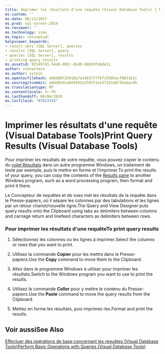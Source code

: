 ```yaml
---
title: Imprimer les résultats d’une requête (Visual Database Tools) | Microsoft Docs
ms.custom: ''
ms.date: 06/13/2017
ms.prod: sql-server-2014
ms.reviewer: ''
ms.technology: ssms
ms.topic: conceptual
helpviewer_keywords:
- result sets [SQL Server], queries
- results [SQL Server], query
- queries [SQL Server], results
- printing query results
ms.assetid: 025497d1-54a0-402c-81d8-b8b597a0de11
author: stevestein
ms.author: sstein
ms.openlocfilehash: e08d00725918a7a3463777f6fc5585ecf0831b1c
ms.sourcegitcommit: ad4d92dce894592a259721a1571b1d8736abacdb
ms.translationtype: MT
ms.contentlocale: fr-FR
ms.lasthandoff: 08/04/2020
ms.locfileid: "87613743"
---
```

# <a name="print-query-results-visual-database-tools"></a><span data-ttu-id="d185f-102">Imprimer les résultats d'une requête (Visual Database Tools)</span><span class="sxs-lookup"><span data-stu-id="d185f-102">Print Query Results (Visual Database Tools)</span></span>
  <span data-ttu-id="d185f-103">Pour imprimer les résultats de votre requête, vous pouvez copier le contenu du [volet Résultats](visual-database-tools.md) dans un autre programme Windows, un traitement de texte par exemple, puis le mettre en forme et l’imprimer.</span><span class="sxs-lookup"><span data-stu-id="d185f-103">To print the results of your query, you can copy the contents of the [Results pane](visual-database-tools.md) to another Windows program, such as a word processing program, then format and print it there.</span></span>  
  
 <span data-ttu-id="d185f-104">Le Concepteur de requêtes et de vues met les résultats de la requête dans le Presse-papiers, où il sépare les colonnes par des tabulations et les lignes par un retour chariot/nouvelle ligne.</span><span class="sxs-lookup"><span data-stu-id="d185f-104">The Query and View Designer puts query results onto the Clipboard using tabs as delimiters between columns and carriage return and linefeed characters as delimiters between rows.</span></span>  
  
### <a name="to-print-query-results"></a><span data-ttu-id="d185f-105">Pour imprimer les résultats d'une requête</span><span class="sxs-lookup"><span data-stu-id="d185f-105">To print query results</span></span>  
  
1.  <span data-ttu-id="d185f-106">Sélectionnez les colonnes ou les lignes à imprimer.</span><span class="sxs-lookup"><span data-stu-id="d185f-106">Select the columns or rows that you want to print.</span></span>  
  
2.  <span data-ttu-id="d185f-107">Utilisez la commande **Copier** pour les mettre dans le Presse-papiers.</span><span class="sxs-lookup"><span data-stu-id="d185f-107">Use the **Copy** command to move them to the Clipboard.</span></span>  
  
3.  <span data-ttu-id="d185f-108">Allez dans le programme Windows à utiliser pour imprimer les résultats.</span><span class="sxs-lookup"><span data-stu-id="d185f-108">Switch to the Windows program you want to use to print the results.</span></span>  
  
4.  <span data-ttu-id="d185f-109">Utilisez la commande **Coller** pour y mettre le contenu du Presse-papiers.</span><span class="sxs-lookup"><span data-stu-id="d185f-109">Use the **Paste** command to move the query results from the Clipboard.</span></span>  
  
5.  <span data-ttu-id="d185f-110">Mettez en forme les résultats, puis imprimez-les.</span><span class="sxs-lookup"><span data-stu-id="d185f-110">Format and print the results.</span></span>  
  
## <a name="see-also"></a><span data-ttu-id="d185f-111">Voir aussi</span><span class="sxs-lookup"><span data-stu-id="d185f-111">See Also</span></span>  
 [<span data-ttu-id="d185f-112">Effectuer des opérations de base concernant les requêtes &#40;Visual Database Tools&#41;</span><span class="sxs-lookup"><span data-stu-id="d185f-112">Perform Basic Operations with Queries &#40;Visual Database Tools&#41;</span></span>](perform-basic-operations-with-queries-visual-database-tools.md)  
  
  
